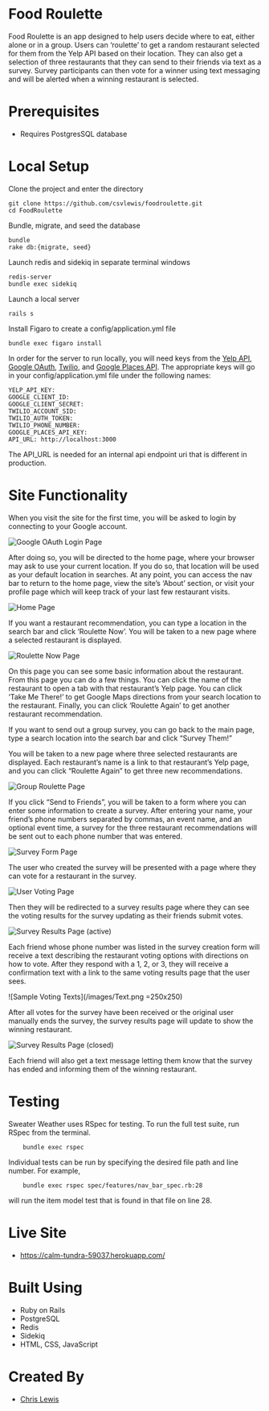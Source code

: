 # Food Roulette

Food Roulette is an app designed to help users decide where to eat, either alone or in a group. Users can ‘roulette’ to get a random restaurant selected for them from the Yelp API based on their location. They can also get a selection of three restaurants that they can send to their friends via text as a survey. Survey participants can then vote for a winner using text messaging and will be alerted when a winning restaurant is selected.

# Prerequisites	
- Requires PostgresSQL database

# Local Setup

Clone the project and enter the directory

	git clone https://github.com/csvlewis/foodroulette.git
	cd FoodRoulette

Bundle, migrate, and seed the database

	bundle
	rake db:{migrate, seed}

Launch redis and sidekiq in separate terminal windows

	redis-server
	bundle exec sidekiq

Launch a local server

	rails s

Install Figaro to create a config/application.yml file

	bundle exec figaro install

In order for the server to run locally, you will need keys from the [Yelp API](https://www.yelp.com/developers/v3/manage_app), [Google OAuth](https://console.developers.google.com/), [Twilio](https://www.twilio.com/try-twilio), and [Google Places API](https://developers.google.com/maps/documentation/javascript/get-api-key#step-1-get-an-api-key). The appropriate keys will go in your config/application.yml file under the following names:

	YELP_API_KEY: 
	GOOGLE_CLIENT_ID: 
	GOOGLE_CLIENT_SECRET: 
	TWILIO_ACCOUNT_SID: 
	TWILIO_AUTH_TOKEN: 
	TWILIO_PHONE_NUMBER: 
	GOOGLE_PLACES_API_KEY:
	API_URL: http://localhost:3000

The API_URL is needed for an internal api endpoint uri that is different in production.

# Site Functionality

When you visit the site for the first time, you will be asked to login by connecting to your Google account.

![Google OAuth Login Page](/images/OAuth.png?raw=true)

After doing so, you will be directed to the home page, where your browser may ask to use your current location. If you do so, that location will be used as your default location in searches. At any point, you can access the nav bar to return to the home page, view the site’s ‘About’ section, or visit your profile page which will keep track of your last few restaurant visits.

![Home Page](/images/Home.png?raw=true)

If you want a restaurant recommendation, you can type a location in the search bar and click ‘Roulette Now’. You will be taken to a new page where a selected restaurant is displayed.

![Roulette Now Page](/images/SingleRoulette.png?raw=true)

On this page you can see some basic information about the restaurant. From this page you can do a few things. You can click the name of the restaurant to open a tab with that restaurant’s Yelp page. You can click ‘Take Me There!’ to get Google Maps directions from your search location to the restaurant. Finally, you can click ‘Roulette Again’ to get another restaurant recommendation.

If you want to send out a group survey, you can go back to the main page, type a search location into the search bar and click “Survey Them!”

You will be taken to a new page where three selected restaurants are displayed. Each restaurant’s name is a link to that restaurant’s Yelp page, and you can click “Roulette Again” to get three new recommendations.

![Group Roulette Page](/images/GroupRoulette.png?raw=true)

If you click “Send to Friends”, you will be taken to a form where you can enter some information to create a survey. After entering your name, your friend’s phone numbers separated by commas, an event name, and an optional event time, a survey for the three restaurant recommendations will be sent out to each phone number that was entered.

![Survey Form Page](/images/SurveyForm.png?raw=true)

The user who created the survey will be presented with a page where they can vote for a restaurant in the survey.

![User Voting Page](/images/UserVote.png?raw=true)

Then they will be redirected to a survey results page where they can see the voting results for the survey updating as their friends submit votes.

![Survey Results Page (active)](/images/SurveyResultsActive.png?raw=true)

Each friend whose phone number was listed in the survey creation form will receive a text describing the restaurant voting options with directions on how to vote. After they respond with a 1, 2, or 3, they will receive a confirmation text with a link to the same voting results page that the user sees.

![Sample Voting Texts](/images/Text.png =250x250)

After all votes for the survey have been received or the original user manually ends the survey, the survey results page will update to show the winning restaurant.

![Survey Results Page (closed)](/images/SurveyResultsClosed.png?raw=true)

Each friend will also get a text message letting them know that the survey has ended and informing them of the winning restaurant.

# Testing

Sweater Weather uses RSpec for testing. To run the full test suite, run RSpec from the terminal.

        bundle exec rspec
        
Individual tests can be run by specifying the desired file path and line number. For example,

        bundle exec rspec spec/features/nav_bar_spec.rb:28
        
will run the item model test that is found in that file on line 28.

# Live Site

- https://calm-tundra-59037.herokuapp.com/

# Built Using
- Ruby on Rails
- PostgreSQL
- Redis
- Sidekiq
- HTML, CSS, JavaScript

# Created By
- [Chris Lewis](https://github.com/csvlewis)

